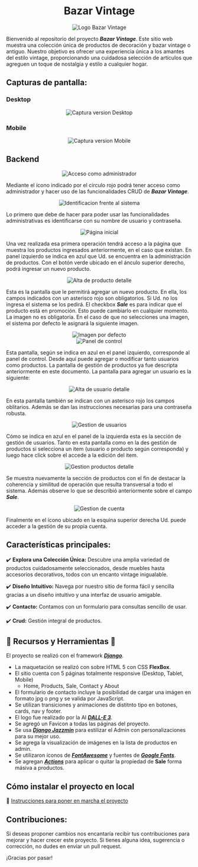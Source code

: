 <div align="center" style="max-height:300">
<h1>Bazar Vintage</h1>
</div>

<div align="center">
<img src="BazarVintage/core/static/img/favicon.png" alt="Logo Bazar Vintage" style="max-width:150px;">
</div>

Bienvenido al repositorio del proyecto ***Bazar Vintage***. Este sitio web muestra una colección única de productos de decoración y bazar vintage o antiguo. Nuestro objetivo es ofrecer una experiencia única a los amantes del estilo vintage, proporcionando una cuidadosa selección de artículos que agreguen un toque de nostalgia y estilo a cualquier hogar.

## Capturas de pantalla:

### Desktop

<div align="center">
  <img src="BazarVintage/core/assets/readme_home.jpg" alt="Captura version Desktop" style="max-width:100%;">
</div>

### Mobile

<div align="center">
<img src="BazarVintage/core/assets/readme_mobile.jpg" alt="Captura version Mobile" style="max-height:250px;">
</div>

## Backend

<div align="center">
<img src="BazarVintage/core/assets/readme_acceso.jpg" alt="Acceso como administrador" style="max-width:100%;">
</div>

Mediante el ícono indicado por el círculo rojo podrá tener acceso como administrador y hacer uso de las funcionalidades CRUD de ***Bazar Vintage***.

<div align="center">
<img src="BazarVintage/core/assets/readme_back01.jpg" alt="Identificacion frente al sistema" style="max-width:100%;">
</div>

Lo primero que debe de hacer para poder usar las funcionalidades administrativas es identificarse con su nombre de usuario y contraseña.

<div align="center">
<img src="BazarVintage/core/assets/readme_back02.jpg" alt="Página inicial" style="max-width:100%;">
</div>

Una vez realizada esa primera operación tendrá acceso a la página que muestra los productos ingresados anteriormente, en el caso que existan. En panel izquierdo se indica en azul que Ud. se encuentra en la administración de productos.
Con el botón verde ubicado en el ánculo superior derecho, podrá ingresar un nuevo producto.

<div align="center">
<img src="BazarVintage/core/assets/readme_back02b.jpg" alt="Alta de producto detalle" style="max-width:100%;">
</div>

Esta es la pantalla que le permitirá agregar un nuevo producto. En ella, los campos indicados con un asterisco rojo son obligatorios. Si Ud. no los ingresa el sistema se los pedirá.
El checkbox ***Sale*** es para indicar que el producto está en promoción. Esto puede cambiarlo en cualquier momento.
La imagen no es obligatoria. En el caso de que no selecciones una imagen, el sistema por defecto le asignará la siguiente imagen.

<div align="center">
<img src="BazarVintage/core/assets/default_image.jpg" alt="Imagen por defecto" style="max-height:150px;">
</div>


<div align="center">
<img src="BazarVintage/core/assets/readme_back03.jpg" alt="Panel de control" style="max-width:100%;">
</div>

Esta pantalla, según se indica en azul en el panel izquierdo, corresponde al panel de control. Desde aquí puede agregar o modificar tanto usuarios como productos.
La pantalla de gestión de productos ya fue descripta anteriormente en este documento.
La pantalla para agregar un usuario es la siguiente:

<div align="center">
<img src="BazarVintage/core/assets/readme_back03b.jpg" alt="Alta de usuario detalle" style="max-width:100%;">
</div>

En esta pantalla también se indican con un asterisco rojo los campos oblitarios.
Además se dan las instrucciones necesarias para una contraseña robusta.

<div align="center">
<img src="BazarVintage/core/assets/readme_back04.jpg" alt="Gestion de usuarios" style="max-width:100%;">
</div>

Cómo se indica en azul en el panel de la izquierda esta es la sección de gestión de usuarios. Tanto en esta pantalla como en la des gestión de productos si selecciona un item (usuario o producto según corresponda) y luego hace click sobre el accede a la edición del item.

<div align="center">
<img src="BazarVintage/core/assets/readme_back05.jpg" alt="Gestion productos detalle" style="max-width:100%;">
</div>

Se muestra nuevamente la sección de productos con el fin de destacar la coherencia y similitud de operación que resulta transversal a todo el sistema.
Además observe lo que se describió anteriormente sobre el campo ***Sale***.

<div align="center">
<img src="BazarVintage/core/assets/readme_back06.jpg" alt="Gestion de cuenta" style="max-width:100%;">
</div>

Finalmente en el ícono ubicado en la esquina superior derecha Ud. puede acceder a la gestión de su propia cuenta.

## Características principales:

✔️ **Explora una Colección Única:** Descubre una amplia variedad de productos cuidadosamente seleccionados, desde muebles hasta accesorios decorativos, todos con un encanto vintage inigualable.

✔️ **Diseño Intuitivo:** Navega por nuestro sitio de forma fácil y sencilla gracias a un diseño intuitivo y una interfaz de usuario amigable.

✔️ **Contacto:** Contamos con un formulario para consultas sencillo de usar.

✔️ **Crud:** Gestión integral de productos.

## 🚧 Recursos y Herramientas 🚧

 El proyecto se realizó con el framework ***[Django](https://www.djangoproject.com/)***.
- La maquetación se realizó con sobre HTML 5 con CSS **FlexBox**.
- El sitio cuenta con 5 páginas totalmente responsive (Desktop, Tablet, Mobile)
  - Home, Products, Sale, Contact y About
- El formulario de contacto incluye la posibilidad de cargar una imágen en formato jpg o png y se valida por JavaScript.
- Se utilizan transiciones y animaciones de distitnto tipo en botones, cards, nav y footer.
- El logo fue realizado por la AI ***[DALL-E 3](https://openai.com/index/dall-e-3/)***.
- Se agregó un Favicon a todas las páginas del proyecto.
- Se usa ***[Django Jazzmin](https://django-jazzmin.readthedocs.io/)*** para estilizar el Admin con personalizaciones para su mejor uso.
- Se agrega la visualización de imágenes en la lista de productos en admin.
- Se utilizaron íconos de ***[FontAwesome](https://fontawesome.com/)*** y fuentes de ***[Google Fonts](https://fonts.google.com/)***.
- Se agregan ***[Actions](https://docs.djangoproject.com/en/5.0/ref/contrib/admin/actions/)*** para aplicar  o quitar la propiedad de **Sale** forma másiva a productos.

## Cómo instalar el proyecto en local

🔗  [Instrucciones para poner en marcha el proyecto](https://github.com/AndresQ-Dev/Miscelanios/blob/main/Instrucciones%20para%20Instalar%20Bazar%20Vintage.md)  

## Contribuciones:

Si deseas proponer cambios nos encantaría recibir tus contribuciones para mejorar y hacer crecer este proyecto. Si tienes alguna idea, sugerencia o corrección, no dudes en enviar un pull request.

¡Gracias por pasar!